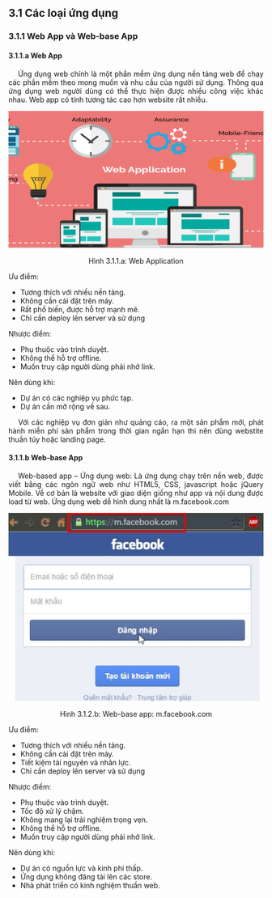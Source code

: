 ## **3.1 Các loại ứng dụng**

### **3.1.1 Web App và Web-base App**

#### 3.1.1.a Web App

<p style='text-align: justify;'>
&emsp;
Ứng dụng web chính là một phần mềm ứng dụng nền tảng web 
để chạy các phần mềm theo mong muốn và nhu cầu của người sử dụng. 
Thông qua ứng dụng web người dùng có thể thực hiện được nhiều công việc khác nhau.
Web app có tính tương tác cao hơn website rất nhiều.
</p>

<center>
  <img width="600" src="https://github.com/datai999/thesis-document/blob/main/report/src/chapter_3_technology/img/wa.png?raw=true">
  <p>Hình 3.1.1.a: Web Application</p>
</center>

Ưu điểm:

- Tương thích với nhiều nền tảng.
- Không cần cài đặt trên máy.
- Rất phổ biến, được hỗ trợ mạnh mẽ.
- Chỉ cần deploy lên server và sử dụng

Nhược điểm:

- Phụ thuộc vào trình duyệt.
- Không thể hỗ trợ offline.
- Muốn truy cập người dùng phải nhớ link.

Nên dùng khi:

- Dự án có các nghiệp vụ phức tạp.
- Dự án cần mở rộng về sau.

<p style='text-align: justify;'>
&emsp;
Với các nghiệp vụ đơn giản như quảng cáo, ra một sản phẩm mới, phát hành miễn phí sản phẩm trong thời gian ngắn hạn
thì nên dùng webstite thuần túy hoặc landing page.
</p>

<div style="page-break-after: always;"></div>

#### 3.1.1.b Web-base App

<p style='text-align: justify;'>
&emsp;
Web-based app – Ứng dụng web: Là ứng dụng chạy trên nền web, 
được viết bằng các ngôn ngữ web như HTML5, CSS, javascript hoặc jQuery Mobile. 
Về cơ bản là website với giao diện giống như app và nội dung được load từ web. 
Ứng dụng web dễ hình dung nhất là m.facebook.com
</p>

<center>
  <img src="https://github.com/datai999/thesis-document/blob/main/report/src/chapter_3_technology/img/mfb.png?raw=true">
  <p>Hình 3.1.2.b: Web-base app: m.facebook.com</p>
</center>

Ưu điểm:

- Tương thích với nhiều nền tảng.
- Không cần cài đặt trên máy.
- Tiết kiệm tài nguyên và nhân lực.
- Chỉ cần deploy lên server và sử dụng

Nhược điểm:

- Phụ thuộc vào trình duyệt.
- Tốc độ xử lý chậm.
- Không mang lại trải nghiệm trọng vẹn.
- Không thể hỗ trợ offline.
- Muốn truy cập người dùng phải nhớ link.

Nên dùng khi:

- Dự án có nguồn lực và kinh phí thấp.
- Ứng dụng không đăng tải lên các store.
- Nhà phát triển có kinh nghiệm thuần web.

<div style="page-break-after: always;"></div>

